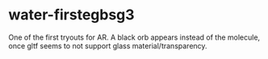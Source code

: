 # water-firstegbsg3

One of the first tryouts for AR. 
A black orb appears instead of the molecule, once gltf seems to not support glass material/transparency.
